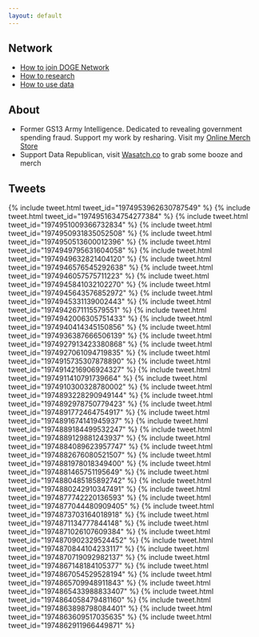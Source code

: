 ```yaml
---
layout: default
---
```

<!--
Use this syntax for formatting:
- **Headers**: `# H1`, `## H2`, `### H3`, etc.
- **Text**: `**bold**`, `*italic*`, `~~strikethrough~~`, `` `code` ``
- **Lists**: Use `-` or `*` for bullets, `1.` for numbered lists
- **Links**: `[text](url)` or `[email](mailto:contact@example.com)`
- **Images**: `![alt text](image.jpg)`
- **Tables**: Use `|` for columns, `---` for headers
- **Blockquotes**: Start lines with `>`
- **Code blocks**: Wrap in triple backticks with optional language
- {% include tweet.html tweet_id="1973969815418384514" %}
- {% include youtube.html video_id="dQw4w9WgXcQ" %}
-->

## Network

- [How to join DOGE Network](https://dogenetwork.org/join-doge-network)
- [How to research](https://dogenetwork.org/docs/howto/how-to-doge-your-state)
- [How to use data](https://dogenetwork.org/docs/howto/vibe-coding-for-beginners)

## About

- Former GS13 Army Intelligence. Dedicated to revealing government spending fraud. Support my work by resharing. Visit my [Online Merch Store](https://alladdin83.com)
- Support Data Republican, visit [Wasatch.co](Wasatch.co) to grab some booze and merch

## Tweets

{% include tweet.html tweet_id="1974953962630787549" %}
{% include tweet.html tweet_id="1974951634754277384" %}
{% include tweet.html tweet_id="1974951009366732834" %}
{% include tweet.html tweet_id="1974950931835052508" %}
{% include tweet.html tweet_id="1974950513600012396" %}
{% include tweet.html tweet_id="1974949795631604058" %}
{% include tweet.html tweet_id="1974949632821404120" %}
{% include tweet.html tweet_id="1974946576545292638" %}
{% include tweet.html tweet_id="1974946057575711223" %}
{% include tweet.html tweet_id="1974945841032102270" %}
{% include tweet.html tweet_id="1974945643576852972" %}
{% include tweet.html tweet_id="1974945331139002443" %}
{% include tweet.html tweet_id="1974942671115579551" %}
{% include tweet.html tweet_id="1974942006305751433" %}
{% include tweet.html tweet_id="1974940414345150856" %}
{% include tweet.html tweet_id="1974936387666506139" %}
{% include tweet.html tweet_id="1974927913423380868" %}
{% include tweet.html tweet_id="1974927061094719835" %}
{% include tweet.html tweet_id="1974915735307878890" %}
{% include tweet.html tweet_id="1974914216906924327" %}
{% include tweet.html tweet_id="1974911410791739664" %}
{% include tweet.html tweet_id="1974910300328780002" %}
{% include tweet.html tweet_id="1974893228290949144" %}
{% include tweet.html tweet_id="1974892978750779423" %}
{% include tweet.html tweet_id="1974891772464754917" %}
{% include tweet.html tweet_id="1974891674141945937" %}
{% include tweet.html tweet_id="1974889184499532247" %}
{% include tweet.html tweet_id="1974889129881243937" %}
{% include tweet.html tweet_id="1974884089623957747" %}
{% include tweet.html tweet_id="1974882676080521507" %}
{% include tweet.html tweet_id="1974881978018349400" %}
{% include tweet.html tweet_id="1974881465751195649" %}
{% include tweet.html tweet_id="1974880485185892742" %}
{% include tweet.html tweet_id="1974880242910347491" %}
{% include tweet.html tweet_id="1974877742220136593" %}
{% include tweet.html tweet_id="1974877044480909405" %}
{% include tweet.html tweet_id="1974873703164018918" %}
{% include tweet.html tweet_id="1974871134777844148" %}
{% include tweet.html tweet_id="1974871026107609384" %}
{% include tweet.html tweet_id="1974870902329524452" %}
{% include tweet.html tweet_id="1974870844104233117" %}
{% include tweet.html tweet_id="1974870719092982137" %}
{% include tweet.html tweet_id="1974867148184105377" %}
{% include tweet.html tweet_id="1974867054529528194" %}
{% include tweet.html tweet_id="1974865709948911843" %}
{% include tweet.html tweet_id="1974865433988833407" %}
{% include tweet.html tweet_id="1974864058479481160" %}
{% include tweet.html tweet_id="1974863898798084401" %}
{% include tweet.html tweet_id="1974863609517035635" %}
{% include tweet.html tweet_id="1974862911966449871" %}
